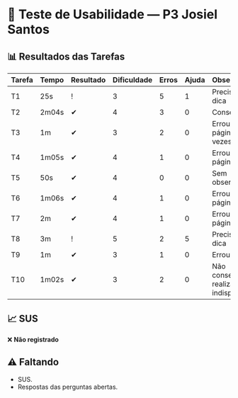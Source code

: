 # 👤 Teste de Usabilidade — P3 Josiel Santos

## 📊 Resultados das Tarefas
| Tarefa | Tempo | Resultado | Dificuldade | Erros | Ajuda | Observações |
|--------|-------|-----------|-------------|-------|-------|-------------|
| T1 | 25s | ! | 3 | 5 | 1 | Precisou de dica |
| T2 | 2m04s | ✔ | 4 | 3 | 0 | Conseguiu |
| T3 | 1m | ✔ | 3 | 2 | 0 | Errou a página 2 vezes |
| T4 | 1m05s | ✔ | 4 | 1 | 0 | Errou a página 1 vez |
| T5 | 50s | ✔ | 4 | 0 | 0 | Sem observações |
| T6 | 1m06s | ✔ | 4 | 1 | 0 | Errou a página 1 vez |
| T7 | 2m | ✔ | 4 | 1 | 0 | Errou a página 1 vez |
| T8 | 3m | ! | 5 | 2 | 5 | Precisou de dica |
| T9 | 1m | ✔ | 3 | 1 | 0 | Errou página |
| T10 | 1m02s | ✔ | 3 | 2 | 0 | Não conseguiu realizar pois indisponível |

## 📈 SUS
❌ **Não registrado**

## ⚠️ Faltando
- SUS.
- Respostas das perguntas abertas.
